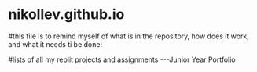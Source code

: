 # nikollev.github.io
#this file is to remind myself of what is in the repository, how does it work, and what it needs ti be done:

#lists of all my replit projects and assignments
---Junior Year Portfolio

